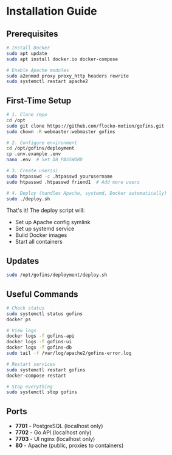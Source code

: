 # Installation Guide

## Prerequisites

```bash
# Install Docker
sudo apt update
sudo apt install docker.io docker-compose

# Enable Apache modules
sudo a2enmod proxy proxy_http headers rewrite
sudo systemctl restart apache2
```

## First-Time Setup

```bash
# 1. Clone repo
cd /opt
sudo git clone https://github.com/flocko-motion/gofins.git
sudo chown -R webmaster:webmaster gofins

# 2. Configure environment
cd /opt/gofins/deployment
cp .env.example .env
nano .env  # Set DB_PASSWORD

# 3. Create user(s)
sudo htpasswd -c .htpasswd yourusername
sudo htpasswd .htpasswd friend1  # Add more users

# 4. Deploy (handles Apache, systemd, Docker automatically)
sudo ./deploy.sh
```

That's it! The deploy script will:
- Set up Apache config symlink
- Set up systemd service
- Build Docker images
- Start all containers

## Updates

```bash
sudo /opt/gofins/deployment/deploy.sh
```

## Useful Commands

```bash
# Check status
sudo systemctl status gofins
docker ps

# View logs
docker logs -f gofins-api
docker logs -f gofins-ui
docker logs -f gofins-db
sudo tail -f /var/log/apache2/gofins-error.log

# Restart services
sudo systemctl restart gofins
docker-compose restart

# Stop everything
sudo systemctl stop gofins
```

## Ports

- **7701** - PostgreSQL (localhost only)
- **7702** - Go API (localhost only)
- **7703** - UI nginx (localhost only)
- **80** - Apache (public, proxies to containers)

